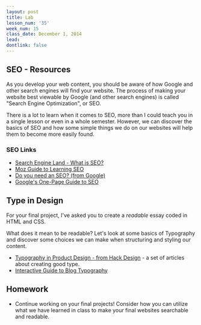 ```yaml
---
layout: post
title: Lab
lesson_num: '35'
week_num: 15
class_date: December 1, 2014
lead: 
dontlink: false
---
```



## SEO - Resources

As you develop your web content, you should be aware of how Google and other search engines will find your website.  The process of making your website best viewable by Google (and other search engines) is called "Search Engine Optimization", or SEO.

There is a lot to learn when it comes to SEO, more than I could teach you in a single lesson or even in a whole semester.  However, we can discover the basics of SEO and how some simple things we do on our websites will help them to become more easily found.

### SEO Links

- [Search Engine Land - What is SEO?](http://searchengineland.com/guide/what-is-seo)
- [Moz Guide to Learning SEO](http://moz.com/learn/seo)
- [Do you need an SEO? (from Google)](https://support.google.com/webmasters/answer/35291?hl=en)
- [Google's One-Page Guide to SEO](https://storage.googleapis.com/support-kms-prod/SNP_3027140_en_v0)

## Type in Design

For your final project, I've asked you to create a *readable* essay coded in HTML and CSS.

What does it mean to be readable?  Let's look at some basics of Typography and discover some choices we can make when structuring and styling our content.

- [Typography in Product Design - from Hack Design](https://hackdesign.org/lessons/5) - a set of articles about creating good type.
- [Interactive Guide to Blog Typography](http://www.kaikkonendesign.fi/typography/)

## Homework

- Continue working on your final projects!  Consider how you can utilize what we have learned in class to make your final websites searchable and readable.